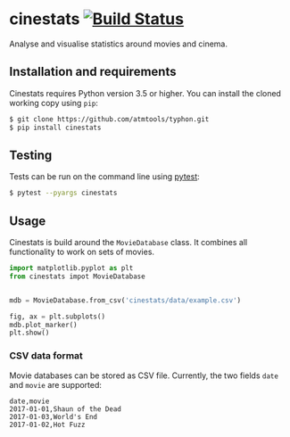 # cinestats [![Build Status](https://travis-ci.org/lkluft/cinestats.svg?branch=master)](https://travis-ci.org/lkluft/cinestats)
Analyse and visualise statistics around movies and cinema.

## Installation and requirements
Cinestats requires Python version 3.5 or higher.
You can install the cloned working copy using ``pip``:
```bash
$ git clone https://github.com/atmtools/typhon.git
$ pip install cinestats
```

## Testing
Tests can be run on the command line using [pytest]:
```bash
$ pytest --pyargs cinestats
```

## Usage
Cinestats is build around the `MovieDatabase` class. It combines all
functionality to work on sets of movies.
```python
import matplotlib.pyplot as plt
from cinestats impot MovieDatabase


mdb = MovieDatabase.from_csv('cinestats/data/example.csv')

fig, ax = plt.subplots()
mdb.plot_marker()
plt.show()
```

### CSV data format
Movie databases can be stored as CSV file. Currently, the two fields `date` and
`movie` are supported:
```
date,movie
2017-01-01,Shaun of the Dead
2017-01-03,World's End
2017-01-02,Hot Fuzz
```

[Anaconda]: https://www.continuum.io/downloads
[pytest]: https://docs.pytest.org/en/latest/
